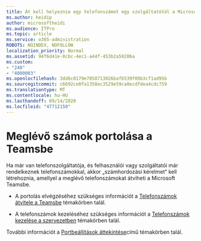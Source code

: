 ```yaml
---
title: Át kell helyeznie egy telefonszámot egy szolgáltatótól a Microsofthoz?
ms.author: heidip
author: microsoftheidi
ms.audience: ITPro
ms.topic: article
ms.service: o365-administration
ROBOTS: NOINDEX, NOFOLLOW
localization_priority: Normal
ms.assetid: 94f6d41e-8cbc-4ec1-a44f-453b2a59206a
ms.custom:
- "248"
- "4000003"
ms.openlocfilehash: 3dd6c0179e7858713026baf6539f09b3cf1ad95b
ms.sourcegitcommit: c6692ce0fa1358ec3529e59ca0ecdfdea4cdc759
ms.translationtype: MT
ms.contentlocale: hu-HU
ms.lasthandoff: 09/14/2020
ms.locfileid: "47712150"
---
```

# <a name="port-existing-numbers-to-teams"></a>Meglévő számok portolása a Teamsbe

Ha már van telefonszolgáltatója, és felhasználói vagy szolgáltatói már rendelkeznek telefonszámokkal, akkor „számhordozási kérelmet“ kell létrehoznia, amellyel a meglévő telefonszámokat átviheti a Microsoft Teamsbe.

- A portolás elvégzéséhez szükséges információt a [Telefonszámok átvitele a Teamsbe](https://docs.microsoft.com/microsoftteams/phone-number-calling-plans/transfer-phone-numbers-to-teams) témakörben talál. 

- A telefonszámok kezeléséhez szükséges információt a [Telefonszámok kezelése a szervezetben](https://docs.microsoft.com/microsoftteams/manage-phone-numbers-for-your-organization/manage-phone-numbers-for-your-organization) témakörben talál. 

További információt a [Portbeállítások áttekintése](https://docs.microsoft.com/MicrosoftTeams/phone-number-calling-plans/port-order-overview)című témakörben talál.  